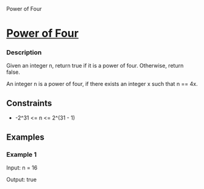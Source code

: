 Power of Four
# [Power of Four](https://leetcode.com/problems/power-of-four/)

### Description

Given an integer n, return true if it is a power of four. Otherwise, return false.

An integer n is a power of four, if there exists an integer x such that n == 4x.

## Constraints

- -2^31 <= n <= 2^(31 - 1)

## Examples

### Example 1
Input: n = 16

Output: true
